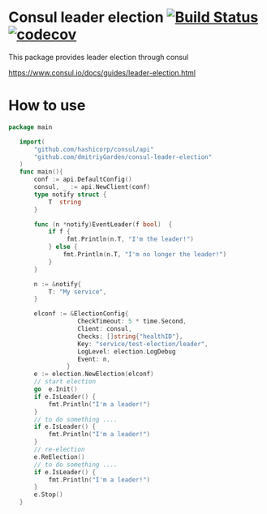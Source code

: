 Consul leader election
[![Build Status](https://travis-ci.org/dmitriyGarden/consul-leader-election.svg?branch=master)](https://travis-ci.org/dmitriyGarden/consul-leader-election)
[![codecov](https://codecov.io/gh/dmitriyGarden/consul-leader-election/branch/master/graph/badge.svg)](https://codecov.io/gh/dmitriyGarden/consul-leader-election)
======================

This package provides leader election through consul

 https://www.consul.io/docs/guides/leader-election.html

 How to use
 ==========
 ```go
 package main

    import(
        "github.com/hashicorp/consul/api"
        "github.com/dmitriyGarden/consul-leader-election"
    )
    func main(){
        conf := api.DefaultConfig()
    	consul, _ := api.NewClient(conf)
    	type notify struct {
    	    T  string
    	}

        func (n *notify)EventLeader(f bool)  {
            if f {
                 fmt.Println(n.T, "I'm the leader!")
            } else {
                fmt.Println(n.T, "I'm no longer the leader!")
            }
        }

        n := &notify{
        	T: "My service",
        }

    	elconf := &ElectionConfig{
                  	CheckTimeout: 5 * time.Second,
                  	Client: consul,
                  	Checks: []string{"healthID"},
                  	Key: "service/test-election/leader",
                  	LogLevel: election.LogDebug
                  	Event: n,
                 }
    	e := election.NewElection(elconf)
    	// start election
    	go  e.Init()
    	if e.IsLeader() {
            fmt.Println("I'm a leader!")
        }
    	// to do something ....
    	if e.IsLeader() {
    		fmt.Println("I'm a leader!")
    	}
    	// re-election
    	e.ReElection()
    	// to do something ....
    	if e.IsLeader() {
    		fmt.Println("I'm a leader!")
    	}
    	e.Stop()
    }
